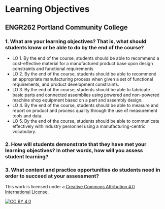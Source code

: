 # Learning Objectives

## ENGR262 Portland Community College

### 1.	What are your learning objectives? That is, what should students know or be able to do by the end of the course?

 * LO 1. By the end of the course, students should be able to recommend a cost-effective material for a manufactured product base upon design constraints and functional requirements
 * LO 2. By the end of the course, students should be able to recommend an appropriate manufacturing process when given a set of functional requirements, and product development constraints.
 * LO 3. By the end of the course, students should be able to fabricate basic parts and connected assemblies using powered and non-powered machine shop equipment based on a part and assembly design.
 * LO 4. By the end of the course, students should be able to measure and report on product and process quality through the use of measurement tools and data.
 * LO 5. By the end of the course, students should be able to communicate effectively with industry personnel using a manufacturing-centric vocabulary.

### 2.	How will students demonstrate that they have met your learning objectives? In other words, how will you assess student learning?

### 3.	What content and practice opportunities do students need in order to succeed at your assessment?


This work is licensed under a [Creative Commons Attribution 4.0 International
License][cc-by].

[![CC BY 4.0][cc-by-image]][cc-by]

[cc-by]: http://creativecommons.org/licenses/by/4.0/
[cc-by-image]: https://i.creativecommons.org/l/by/4.0/88x31.png
[cc-by-shield]: https://img.shields.io/badge/License-CC%20BY%204.0-lightgrey.svg
